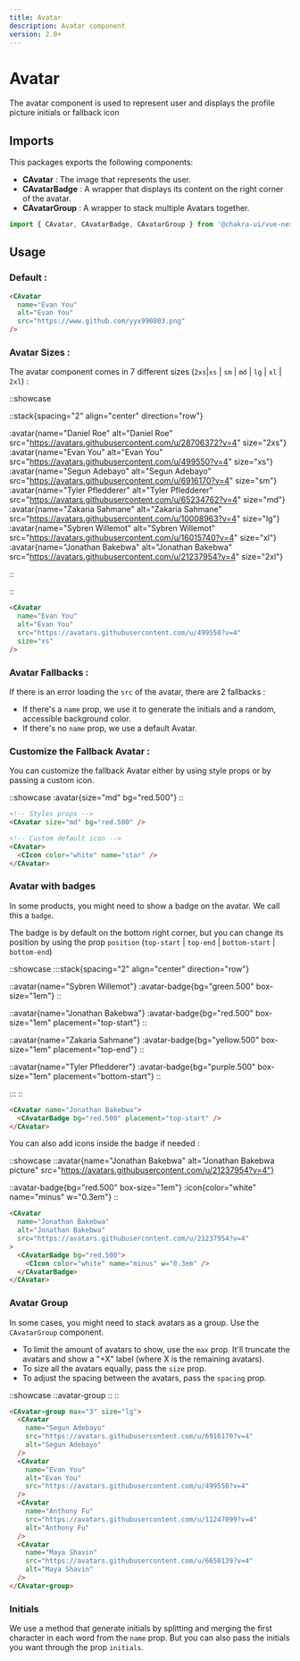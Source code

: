 ```yaml
---
title: Avatar
description: Avatar component
version: 2.0+
---
```


# Avatar

The avatar component is used to represent user and displays the profile picture initials or fallback icon

## Imports

This packages exports the following components:

- **CAvatar** : The image that represents the user.
- **CAvatarBadge** : A wrapper that displays its content on the right corner of the avatar.
- **CAvatarGroup** : A wrapper to stack multiple Avatars together.

```js
import { CAvatar, CAvatarBadge, CAvatarGroup } from '@chakra-ui/vue-next';
```

## Usage

### Default :

```html
<CAvatar
  name="Evan You"
  alt="Evan You"
  src="https://www.github.com/yyx990803.png"
/>
```

### Avatar Sizes :

The avatar component comes in 7 different sizes (`2xs`|`xs` | `sm` | `md` | `lg` | `xl` | `2xl`) :

::showcase

::stack{spacing="2" align="center" direction="row"}

:avatar{name="Daniel Roe" alt="Daniel Roe" src="https://avatars.githubusercontent.com/u/28706372?v=4" size="2xs"}
:avatar{name="Evan You" alt="Evan You" src="https://avatars.githubusercontent.com/u/499550?v=4" size="xs"}
:avatar{name="Segun Adebayo" alt="Segun Adebayo" src="https://avatars.githubusercontent.com/u/6916170?v=4" size="sm"}
:avatar{name="Tyler Pfledderer" alt="Tyler Pfledderer" src="https://avatars.githubusercontent.com/u/65234762?v=4" size="md"}
:avatar{name="Zakaria Sahmane" alt="Zakaria Sahmane" src="https://avatars.githubusercontent.com/u/10008963?v=4" size="lg"}
:avatar{name="Sybren Willemot" alt="Sybren Willemot" src="https://avatars.githubusercontent.com/u/16015740?v=4" size="xl"}
:avatar{name="Jonathan Bakebwa" alt="Jonathan Bakebwa" src="https://avatars.githubusercontent.com/u/21237954?v=4" size="2xl"}

::

::

```html
<CAvatar
  name="Evan You"
  alt="Evan You"
  src="https://avatars.githubusercontent.com/u/499550?v=4"
  size="xs"
/>
```

### Avatar Fallbacks :

If there is an error loading the `src` of the avatar, there are 2 fallbacks :

- If there's a `name` prop, we use it to generate the initials and a random, accessible background color.
- If there's no `name` prop, we use a default Avatar.

### Customize the Fallback Avatar :

You can customize the fallback Avatar either by using style props or by passing a custom icon.

::showcase
:avatar{size="md" bg="red.500"}
::

```html
<!-- Styles props -->
<CAvatar size="md" bg="red.500" />

<!-- Custom default icon -->
<CAvatar>
  <CIcon color="white" name="star" />
</CAvatar>
```

### Avatar with badges

In some products, you might need to show a badge on the avatar. We call this a `badge`.

The badge is by default on the bottom right corner, but you can change its position by using the prop `position` (`top-start` | `top-end` | `bottom-start` | `bottom-end`)

::showcase
:::stack{spacing="2" align="center" direction="row"}

::avatar{name="Sybren Willemot"}
:avatar-badge{bg="green.500" box-size="1em"}
::

::avatar{name="Jonathan Bakebwa"}
:avatar-badge{bg="red.500" box-size="1em" placement="top-start"}
::

::avatar{name="Zakaria Sahmane"}
:avatar-badge{bg="yellow.500" box-size="1em" placement="top-end"}
::

::avatar{name="Tyler Pfledderer"}
:avatar-badge{bg="purple.500" box-size="1em" placement="bottom-start"}
::

:::
::


```html
<CAvatar name="Jonathan Bakebwa">
  <CAvatarBadge bg="red.500" placement="top-start" />
</CAvatar>
```

You can also add icons inside the badge if needed :

::showcase
::avatar{name="Jonathan Bakebwa" alt="Jonathan Bakebwa picture" src="https://avatars.githubusercontent.com/u/21237954?v=4"}

::avatar-badge{bg="red.500" box-size="1em"}
:icon{color="white" name="minus" w="0.3em"}
::

```html
<CAvatar
  name="Jonathan Bakebwa"
  alt="Jonathan Bakebwa"
  src="https://avatars.githubusercontent.com/u/21237954?v=4"
>
  <CAvatarBadge bg="red.500">
    <CIcon color="white" name="minus" w="0.3em" />
  </CAvatarBadge>
</CAvatar>
```

### Avatar Group

In some cases, you might need to stack avatars as a group. Use the `CAvatarGroup` component.

- To limit the amount of avatars to show, use the `max` prop. It'll truncate the avatars and show a "+X" label (where X is the remaining avatars).
- To size all the avatars equally, pass the `size` prop.
- To adjust the spacing between the avatars, pass the `spacing` prop.

::showcase
::avatar-group
::
::

```html
<CAvatar-group max="3" size="lg">
  <CAvatar
    name="Segun Adebayo"
    src="https://avatars.githubusercontent.com/u/6916170?v=4"
    alt="Segun Adebayo"
  />
  <CAvatar
    name="Evan You"
    alt="Evan You"
    src="https://avatars.githubusercontent.com/u/499550?v=4"
  />
  <CAvatar
    name="Anthony Fu"
    src="https://avatars.githubusercontent.com/u/11247099?v=4"
    alt="Anthony Fu"
  />
  <CAvatar
    name="Maya Shavin"
    src="https://avatars.githubusercontent.com/u/6650139?v=4"
    alt="Maya Shavin"
  />
</CAvatar-group>
```

### Initials

We use a method that generate initials by splitting and merging the first character in each word from the `name` prop. But you can also pass the initials you want through the prop `initials`.
